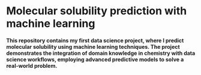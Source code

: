 # Molecular solubility prediction with machine learning

#### This repository contains my first data science project, where I predict molecular solubility using machine learning techniques. The project demonstrates the integration of domain knowledge in chemistry with data science workflows, employing advanced predictive models to solve a real-world problem.
